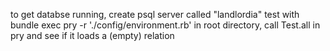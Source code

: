 
to get databse running, create psql server called "landlordia"
test with 
bundle exec pry -r './config/environment.rb'
in root directory, call 
Test.all
in pry and see if it loads a (empty) relation
